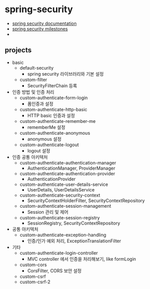 # spring-security
- [spring security documentation](https://docs.spring.io/spring-security/reference/index.html)
- [spring security milestones](https://github.com/spring-projects/spring-security/milestones)
- 


## projects
- basic
  - default-security
    - spring security 라이브러리와 기본 설정
  - custom-filter
    - SecurityFilterChain 등록
- 인증 방법 및 인증 처리
  - custom-authenticate-form-login
    - 폼인증과 설정
  - custom-authenticate-http-basic
    - HTTP basic 인증과 설정
  - custom-authenticate-remember-me
    - rememberMe 설정
  - custom-authenticate-anonymous
    - anonymous 설정
  - custom-authenticate-logout
    - logout 설정
- 인증 공통 아키텍처
  - custom-authenticate-authentication-manager
    - AuthenticationManager, ProviderManager
  - custom-authenticate-authentication-provider
    - AuthenticationProvider
  - custom-authenticate-user-details-service
    - UserDetails, UserDetailsService
  - custom-authenticate-security-context
    - SecurityContextHolderFilter, SecurityContextRepository
  - custom-authenticate-session-management
    - Session 관리 및 제어
  - custom-authenticate-session-registry
    - SessionRegistry, SecurityContextRepository
- 공통 아키텍처
  - custom-authenticate-exception-handling
    - 인증/인가 예외 처리, ExceptionTranslationFilter
- 기타
  - custom-authenticate-login-controller
    - MVC controller 에서 인증을 처리해보기, like formLogin
  - custom-cors
    - CorsFilter, CORS 보안 설정
  - custom-csrf
  - custom-csrf-2
